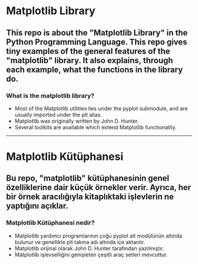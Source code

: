 # Matplotlib Library
This repo is about the "Matplotlib Library" in the Python Programming Language. This repo gives tiny examples of the general features of the "matplotlib" library. It also explains, through each example, what the functions in the library do.
-------------------------
### What is the matplotlib library?
- Most of the Matplotlib utilities lies under the pyplot submodule, and are usually imported under the plt alias.
- Matplotlib was originally written by John D. Hunter.
- Several toolkits are available which extend Matplotlib functionality. 
------------------------
# Matplotlib Kütüphanesi
Bu repo, "matplotlib" kütüphanesinin genel özelliklerine dair küçük örnekler verir. Ayrıca, her bir örnek aracılığıyla kitaplıktaki işlevlerin ne yaptığını açıklar.
-----------------------
### Matplotlib Kütüphanesi nedir?
- Matplotlib yardımcı programlarının çoğu pyplot alt modülünün altında bulunur ve genellikle plt takma adı altında içe aktarılır.
- Matplotlib orijinal olarak John D. Hunter tarafından yazılmıştır.
- Matplotlib işlevselliğini genişleten çeşitli araç setleri mevcuttur.
